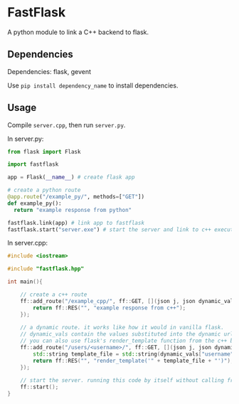 # FastFlask
A python module to link a C++ backend to flask.

## Dependencies

Dependencies: flask, gevent

Use `pip install dependency_name` to install dependencies.

## Usage

Compile `server.cpp`, then run `server.py`.

In server.py:

```py
from flask import Flask

import fastflask

app = Flask(__name__) # create flask app

# create a python route
@app.route("/example_py/", methods=["GET"])
def example_py():
  return "example response from python"

fastflask.link(app) # link app to fastflask
fastflask.start("server.exe") # start the server and link to c++ executable. kwargs are: (host: str, port: int)
```

In server.cpp:

```cpp
#include <iostream>

#include "fastflask.hpp"

int main(){

    // create a c++ route
    ff::add_route("/example_cpp/", ff::GET, [](json j, json dynamic_vals){
        return ff::RES("", "example response from c++");
    });
    
    // a dynamic route. it works like how it would in vanilla flask.
    // dynamic_vals contain the values substituted into the dynamic url.
    // you can also use flask's render_template function from the c++ backend and this function demonstrates how.
    ff::add_route("/users/<username>/", ff::GET, [](json j, json dynamic_vals){
        std::string template_file = std::string(dynamic_vals["username"]) + ".html";
        return ff::RES("", "render_template('" + template_file + "')");
    });
    
    // start the server. running this code by itself without calling from python does nothing.
    ff::start();
}
```

